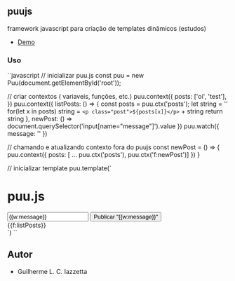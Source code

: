 ## puujs

framework javascript para criação de templates dinâmicos (estudos)

- [Demo](https://iazzetta.github.io/puu.js/example.html)


### Uso

``javascript
// inicializar puu.js
const puu = new Puu(document.getElementById('root'));

// criar contextos ( variaveis, funções, etc.)
puu.context({
  posts: ['oi', 'test'],
})
puu.context({
  listPosts: () => {
    const posts = puu.ctx('posts');
    let string = ''
    for(let x in posts) string = `<p class="post">${posts[x]}</p>` + string
    return string
  },
  newPost: () => document.querySelector('input[name="message"]').value
})
puu.watch({ message: '' })

// chamando e atualizando contexto fora do puujs
const newPost = () => {
  puu.context({ posts: [ ... puu.ctx('posts'), puu.ctx('f:newPost')] })
}

// inicializar template
puu.template(`
  <h1>puu.js</h1>
  <input type="text" name="message" placeholder="No que esta pensando?" puu-watch="message" value="{{w:message}}">
  <button onclick="newPost()">Publicar "{{w:message}}"</button>
  <div class="posts">
    {{f:listPosts}}
  </div>
`)
``

## Autor
- Guilherme L. C. Iazzetta
